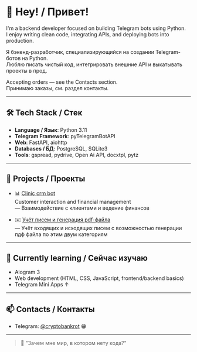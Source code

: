 # 👋 Hey! / Привет!

I'm a backend developer focused on building Telegram bots using Python.  
I enjoy writing clean code, integrating APIs, and deploying bots into production.

Я бэкенд-разработчик, специализирующийся на создании Telegram-ботов на Python.  
Люблю писать чистый код, интегрировать внешние API и выкатывать проекты в прод.

Accepting orders — see the Contacts section.  
Принимаю заказы, см. раздел контакты.

---

## 🛠 Tech Stack / Стек

- **Language / Язык**: Python 3.11  
- **Telegram Framework**: pyTelegramBotAPI  
- **Web**: FastAPI, aiohttp  
- **Databases / БД**: PostgreSQL, SQLite3
- **Tools**: gspread, pydrive, Open Ai API, docxtpl, pytz

---

## 📌 Projects / Проекты

- 📊 [Clinic crm bot](https://github.com/skranzs/clinic_crm_bot)  
  Customer interaction and financial management  
  — Взаимодействие с клиентами и ведение финансов

- ✉️ [Учёт писем и генерация pdf-файла](https://github.com/skranzs/mails_accounting_bot)  
  — Учёт входящих и исходящих писем с возможностью генерации пдф файла по этим двум категориям

---

## 🚀 Currently learning / Сейчас изучаю

- Aiogram 3
- Web development (HTML, CSS, JavaScript, frontend/backend basics)
- Telegram Mini Apps ↑ 

---

## 📫 Contacts / Контакты

- Telegram: [@cryptobankrot](https://t.me/cryptobankrot) 😁

---

> 💬 "Зачем мне мир, в котором нету кода?"
